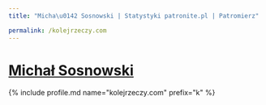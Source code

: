 ```yaml
---
title: "Micha\u0142 Sosnowski | Statystyki patronite.pl | Patromierz"

permalink: /kolejrzeczy.com
---
```


# [Michał Sosnowski](https://patronite.pl/kolejrzeczy.com)

{% include profile.md name="kolejrzeczy.com" prefix="k" %}
